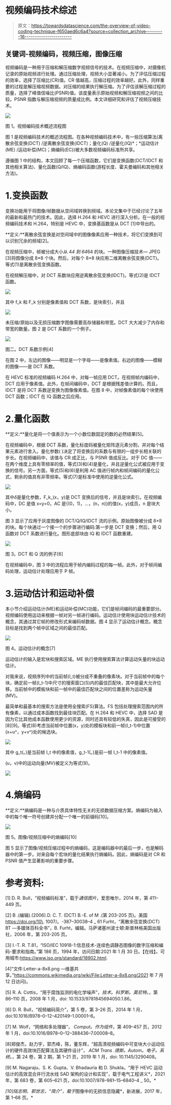 # 视频编码技术综述

> 原文：<https://towardsdatascience.com/the-overview-of-video-coding-technique-f650aed6c6a4?source=collection_archive---------16----------------------->

## 关键词-视频编码，视频压缩，图像压缩

视频编码是一种用于压缩和解压缩数字视频信号的技术。在视频压缩中，对摄像机记录的原始视频进行处理。通过压缩处理，视频大小显著减小。为了评估压缩过程的效率，选择了压缩比(CR)值。CR 值越高，压缩过程的效率越好。此外，同样重要的过程是解压缩视频数据。对压缩的结果执行解压缩。为了评估该解压缩过程的质量，选择了峰值信噪比(PSNR)值。该度量表示原始视频和解压缩视频之间的比较。PSNR 指数与解压缩视频的质量成比例。本文详细研究和评估了视频压缩技术。

![](img/3d245128926678259cef2cbf222df8bc.png)

图 1。视频编码技术概述流程图

图 1 是视频编码技术的概述流程图。在各种视频编码技术中，有一些压缩算法(离散余弦变换(DCT) /逆离散余弦变换(IDCT)；量化(Q) /逆量化(IQ)*；*运动估计(ME) /运动补偿(MC)；熵编码(EC))被大多数视频编码标准所共享。

遵循图 1 中的结构，本文回顾了每一个压缩函数，它们是变换函数(DCT/IDCT 和其他相关算法)、量化函数(Q/IQ)、熵编码函数(游程长度、霍夫曼编码和其他相关方法)。

# 1.变换函数

变换功能用于将图像/帧数据从空间域转换到频域。本论文集中于已经讨论了五年的最新和最热门的技术。因此，选择 H.264 和 HEVC 进行深入分析。在一般的视频编码技术和 H.264，特别是 HEVC 中，变换基函数是从 DCT [1]中导出的。

**定义:**离散余弦变换是对空间域中的图像像素应用一种技术，将它们变换到可以识别冗余的频域[2]。

在视频压缩中，帧被分成大小从 4*4 到 64*64 的块。一种图像压缩技术— JPEG [3]将图像分成 8*8 个块。然后，对每个 8×8 块应用二维离散余弦变换(DCT)。等式(1)是离散余弦变换函数。

在视频解压缩中，对 DCT 系数块应用逆离散余弦变换(IDCT)。等式(2)是 IDCT 函数。

![](img/d04b6589be36f308f78d8640326e81e5.png)

其中 f_k 和 F_k 分别是像素值和 DCT 系数，是块索引，并且

![](img/fab5d8d20a9f7209046b0a53bb1db1e2.png)

未压缩/原始以及无损压缩数字图像需要高存储器和带宽。DCT 大大减少了内存和带宽的数量。图 2 是 DCT 系数的一个例子。

![](img/e39748403aa6512ac33e7c70c2396057.png)

图二。DCT 系数示例[4]

在图 2 中，左边的图像——明显是一个字母——是像素值。右边的图像——模糊的图像——是 DCT 系数。

在 HEVC 标准的视频编码 H.264 中，对每一帧应用 DCT。在视频帧内编码中，DCT 应用于像素值。此外，在帧间编码中，DCT 是根据残差值计算的。而且，IDCT 是将 DCT 系数逆变换为图像像素值。在图 8 中，对帧像素值的每个块使用 DCT 函数；IDCT 在 IQ 函数之后应用。

# 2.量化函数

**定义:**量化是将一个值表示为一个小数位数固定的数的必然结果[5]。

在视频编码中，根据 DCT 系数，量化标度码被量化矩阵逐元素分割，并对每个结果元素进行舍入。量化参数( )决定了将变换后的系数与有限的一组步长相关联的步长。在视频编码中，该值与 CR 成正比，与 PSNR 值成反比。对于 DC 值——在两个维度上具有零频率的值，等式(3)和(4)是量化，并且逆量化公式被应用于变换的信号。另一方面，等式(5)和(6)是利用 AC 值进行帧内和帧间编码的量化公式，剩余的值具有非零频率。等式(7)是标准中使用的逆量化公式。

![](img/31644a4b72a0f964472f34944f54bfdc.png)

其中*δ*是量化参数，F_k_(x，y)是 DCT 变换后的信号，并且是块索引。在视频编码中，DC 是值 x=y=0，AC 是{(0，1)，…，(n，n)}的值(x，y)成员，n 是块大小。

图 3 显示了应用于灰度图像的 DCT/Q/IQ/IDCT 流的示例。原始图像被分成 8×8 的块。每个块通过一个接一个的步骤进行编码:第一步是 DCT 变换；然后，用 Q 函数对 DCT 系数进行量化。图形底部块由 IQ 和 IDCT 函数重建。

![](img/f4a7823bef73e5b5dd8389a95a9e9bc0.png)

图 3。DCT 和 Q 流的例子[6]

在视频编码中，图 3 中的流程应用于帧内编码过程的每一帧。此外，对于帧间编码处理，运动估计处理应用于 P 帧。

# 3.运动估计和运动补偿

本小节介绍运动估计(ME)和运动补偿(MC)功能，它们是帧间编码的最重要部分。视频编码使用运动来根据一帧对另一帧进行编码。运动估计使用块运动估计技术的概念，其通过其它帧的修改形式来编码帧数据。图 4 显示了运动估计概念。概念目标是找到两个帧中区域之间的最佳匹配。

![](img/1153919d8c1ca2bf70bc0e0c2ad2eb22.png)

图 4。运动估计的概念[7]

运动估计的输入是宏块和搜索区域。ME 执行使用搜索算法计算运动矢量的块运动估计。

对我来说，视频序列中的当前帧(I_t)被分成不重叠的像素块。对于当前帧中的每个块，确定前一帧(I_t-1)中尺寸的搜索窗口(S)内的最佳匹配块，其中是最大允许位移。当前帧中的模板块和前一帧中的最佳匹配块之间的位置差称为运动矢量(MV)。

最简单和最基本的搜索方法是使用全搜索(FS)算法。FS 包括处理搜索范围内的所有像素，以通过成本函数找到最佳块匹配。在 H.264 和 HEVC 中，选择 SAD 是因为它比其他成本函数使用更少的资源，同时还具有较低的失真，因此是可接受的[8][9]。等式(8)考虑当前帧中位置(x，y)处的模板块和前一帧(I_t-1)中位置(x+u^，y+v^)处的候选块。

![](img/3611a3412f784b0af157d523ee36cf2f.png)

其中 g_t(。)是当前帧 I_t 中的像素值，g_t-1(。)是前一帧 I_t-1 中的像素值。

(u，v)中的运动向量(MV)被定义为等式(9)。

![](img/1021512508213695f138b89f1549b1e1.png)

# 4.熵编码

**定义:**熵编码是一种与介质具体特性无关的无损数据压缩方案。熵编码为输入中的每个唯一符号创建并分配一个唯一的前缀码[10]。

![](img/d63a43ea858326e97c6c679bc31e984e.png)

图 5。图像/视频压缩中的熵编码[10]

图 5 显示了图像/视频压缩过程中的熵编码，这是编码器中的最后一步，也是解码器中的第一步。对来自每个宏块的量化结果执行熵编码。因此，熵编码是对 CR 和 PSNR 值产生显著影响的重要步骤。

# 参考资料:

[1] D. R. Bull，“视频编码标准”，载于*通信图片*，爱思唯尔，2014 年，第 411–449 页。

[2] B .(编辑).(2006).D. C. T. (DCT) B.-E. of M .(第 203-205 页)。美国 https://doi.org/10\. 1007/。-387–30038–4 _ 61 Furht，“离散余弦变换(DCT) BT —多媒体百科全书”，B. Furht，编辑。马萨诸塞州波士顿:斯普林格美国出版社，2006 年，第 203-205 页。

[3] I.-T. R. T.81，“ISO/IEC 10918-1:信息技术-连续色调静态图像的数字压缩和编码-要求和指南。”第 186 页，1994 年，访问日期:2021 年 1 月 30 日。【在线】。可用城市:https://www.iso.org/standard/18902.html.

[4]“文件:Letter-a-8x8.png —维基共享。”https://commons.wikimedia.org/wiki/File:Letter-a-8x8.png(2021 年 7 月 12 日访问)。

[5] R. A. Cottis，“用于腐蚀监测的电化学噪声”，*技术。科罗斯。莫尼特。*，第 86–110 页，2008 年 1 月，doi: 10.1533/9781845694050.1.86。

[6] D. R. Bull，“视频编码简介”，第 5 卷，第 3–26 页，2014 年 1 月，doi:10.1016/B978–0–12–420149–1.00001–6。

[7] M. Wolf，“网络和多处理器”， *Comput。作为组件*，第 409–457 页，2012 年 1 月，doi:10.1016/B978–0–12–388436–7.00008–8。

[8]郑俊杰，赵力宇，郭杰峰，陈，董东辉，“超高清视频编码中可变块大小运动估计的硬件高效块匹配算法及其硬件设计”， *ACM Trans .德斯。Autom。电子。系统。*，第 24 卷，第 2 期，第 1–21 页，2019 年 1 月，doi: 10.1145/3290408。

[9] M. Nagaraju、S. K. Gupta、V. Bhadauria 和 D. Shukla，“用于 HEVC 运动估计的高效混合并行流水线 SAD 架构的设计和实现”，载于电气工程讲义*，2021 年，第 683 卷，第 605–621 页，doi:10.1007/978–981–15–6840–4 _ 50。*

*[10]陆志明、郭世志，“简介”，载于*图像中的无损信息隐藏*，新进展，2017 年，第 1–68 页。*